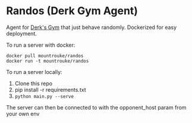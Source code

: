 # Randos (Derk Gym Agent)

Agent for [Derk's Gym](https://gym.derkgame.com) that just behave randomly. Dockerized for easy deployment.

To run a server with docker:
```
docker pull mountrouke/randos
docker run -t mountrouke/randos
```

To run a server locally:
1. Clone this repo
2. pip install -r requirements.txt
3. `python main.py --serve`

The server can then be connected to with the opponent_host param from your own env